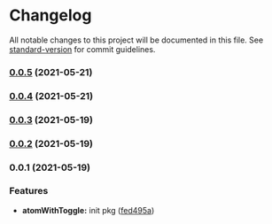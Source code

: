 # Changelog

All notable changes to this project will be documented in this file. See [standard-version](https://github.com/conventional-changelog/standard-version) for commit guidelines.

### [0.0.5](https://github.com/astahmer/pastable/compare/@pastable/atom-with-toggle@0.0.4...@pastable/atom-with-toggle@0.0.5) (2021-05-21)

### [0.0.4](https://github.com/astahmer/pastable/compare/@pastable/atom-with-toggle@0.0.3...@pastable/atom-with-toggle@0.0.4) (2021-05-21)

### [0.0.3](https://github.com/astahmer/pastable/compare/@pastable/atom-with-toggle@0.0.2...@pastable/atom-with-toggle@0.0.3) (2021-05-19)

### [0.0.2](https://github.com/astahmer/pastable/compare/@pastable/atom-with-toggle@0.0.1...@pastable/atom-with-toggle@0.0.2) (2021-05-19)

### 0.0.1 (2021-05-19)


### Features

* **atomWithToggle:** init pkg ([fed495a](https://github.com/astahmer/pastable/commit/fed495a703ca775bfeefd63d1c4363658e7f1d3f))
